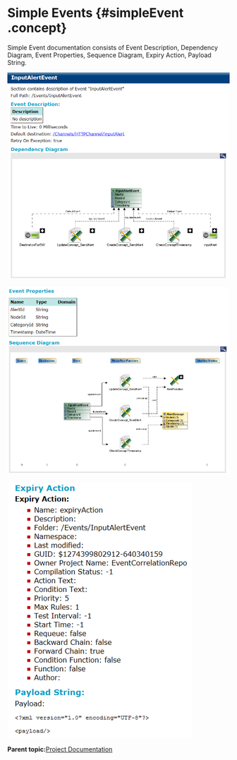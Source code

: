 # Simple Events {#simpleEvent .concept}

Simple Event documentation consists of Event Description, Dependency Diagram, Event Properties, Sequence Diagram, Expiry Action, Payload String.

![Simple Event documentation - Description and Dependency Diagram](img/simpleevent/DescriptionDependencyDiagram.png "Simple Event documentation - Description and Dependency Diagram")

![Simple Event documentation - Properties and Sequence Diagram](img/simpleevent/PropertiesSequenceDiagram.png "Simple Event documentation - Properties and Sequence Diagram")

![Simple Event documentation - Expiry Action and Payload String](img/simpleevent/ExpiryActionPayload.png "Simple Event documentation - Expiry Action and Payload String")

**Parent topic:**[Project Documentation](../../../modules/bebe/output/ProjectDocumentation.md)

